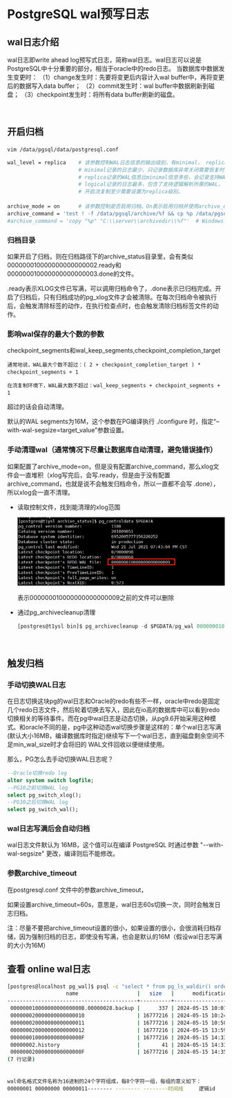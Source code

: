 # PostgreSQL wal预写日志

## wal日志介绍

wal日志即write ahead log预写式日志，简称wal日志。wal日志可以说是PostgreSQL中十分重要的部分，相当于oracle中的redo日志。
当数据库中数据发生变更时：
（1）change发生时：先要将变更后内容计入wal buffer中，再将变更后的数据写入data buffer；
（2）commit发生时：wal buffer中数据刷新到磁盘；
（3）checkpoint发生时：将所有data buffer刷新的磁盘。

‍

## 开启归档

​`vim /data/pgsql/data/postgresql.conf`​

```bash
wal_level = replica    # 该参数控制WAL日志信息的输出级别，有minimal， replica， logical三种模式，修改该参数需要重启。
                       # minimal记录的日志最少，只记录数据库异常关闭需要恢复时的WAL信息。
                       # replica记录的WAL信息比minimal信息多些，会记录支持WAL归档、复制和备库中启用只读查询等操作所需的WAL信息。
                       # logical记录的日志最多，包含了支持逻辑解析所需的WAL，
                       # 开启流复制至少需要设置为replica级别。

archive_mode = on      # 该参数控制是否启用归档。On表示启用归档并使用archive_command参数的配置命令将WAL日志归档，修改该参数需要重启数据库。
archive_command = 'test ! -f /data/pgsql/archive/%f && cp %p /data/pgsql/archive/%f'  # Unix 归档日志保存路径
#archive_command = 'copy "%p" "C:\\server\\archivedir\\%f"'  # Windows
```

### **归档目录**

如果开启了归档，则在归档路径下的archive_status目录里，会有类似000000010000000000000002.ready和000000010000000000000003.done的文件。

.ready表示XLOG文件已写满，可以调用归档命令了，.done表示已归档完成。开启了归档后，只有归档成功的pg_xlog文件才会被清除。在每次归档命令被执行后，会触发清除标签的动作，在执行检查点时，也会触发清除归档标签文件的动作。

### **影响wal保存的最大个数的参数**

checkpoint_segments和wal_keep_segments,checkpoint_completion_target

​`通常地说，WAL最大个数不超过：( 2 + checkpoint_completion_target ) * checkpoint_segments + 1`​

​`在流复制环境下，WAL最大数不超过：wal_keep_segments + checkpoint_segments + 1`​

超过的话会自动清理。

默认的WAL segments为16M，这个参数在PG编译执行 ./configure 时，指定“–with-wal-segsize=target_value”参数设置。

### **手动清理wal（通常情况下尽量让数据库自动清理，避免错误操作）**

如果配置了archive_mode=on，但是没有配置archive_command，那么xlog文件会一直堆积（xlog写完后，会写.ready，但是由于没有配置archive_command，也就是说不会触发归档命令，所以一直都不会写  .done），所以xlog会一直不清理。

* 读取控制文件，找到能清理的xlog范围

  ​![modb_20210804_d7bc1b22-f4ba-11eb-943c-38f9d3cd240d](assets/modb_20210804_d7bc1b22-f4ba-11eb-943c-38f9d3cd240d-20240515161711-ag9yf1u.png)​

  表示000000010000000000000009之前的文件可以删除
* 通过pg_archivecleanup清理

  ```sql
  [postgres@t1ysl bin]$ pg_archivecleanup -d $PGDATA/pg_wal 000000010000000000000009
  ```

‍

## 触发归档

### 手动切换WAL日志

在日志切换这块pg的wal日志和Oracle的redo有些不一样，oracle中redo是固定几个redo日志文件，然后轮着切换去写入，因此在io高的数据库中可以看到redo切换相关的等待事件。而在pg中wal日志是动态切换，从pg9.6开始采用这种模式。和oracle不同的是，pg中这种动态wal切换步骤是这样的：单个wal日志写满(默认大小16MB，编译数据库时指定)继续写下一个wal日志，直到磁盘剩余空间不足min_wal_size时才会将旧的  WAL文件回收以便继续使用。

那么，PG怎么去手动切换WAL日志呢？

```sql
--Oracle切换redo log
alter system switch logfile;
--PG10之前切换WAL log
select pg_switch_xlog();
--PG10之后切换WAL log
select pg_switch_wal();
```

### wal日志写满后会自动归档

wal日志文件默认为 16MB，这个值可以在编译 PostgreSQL 时通过参数 "--with-wal-segsize" 更改，编译则后不能修改。

### 参数archive_timeout

在postgresql.conf 文件中的参数archive_timeout，

如果设置archive_timeout=60s，意思是，wal日志60s切换一次，同时会触发日志归档。

注：尽量不要把archive_timeout设置的很小，如果设置的很小，会很消耗归档存储，因为强制归档的日志，即使没有写满，也会是默认的16M（假设wal日志写满的大小为16M）

## 查看 online wal日志

```bash
[postgres@localhost pg_wal]$ psql -c "select * from pg_ls_waldir() order by modification asc;"
                   name                   |   size   |      modification  
------------------------------------------+----------+------------------------
 00000001000000000000000B.00000028.backup |      337 | 2024-05-15 10:01:21+08
 000000020000000000000010                 | 16777216 | 2024-05-15 10:24:53+08
 000000020000000000000011                 | 16777216 | 2024-05-15 10:58:18+08
 000000020000000000000012                 | 16777216 | 2024-05-15 13:59:20+08
 00000001000000000000000F                 | 16777216 | 2024-05-15 14:33:34+08
 00000002.history                         |       41 | 2024-05-15 14:33:34+08
 00000002000000000000000F                 | 16777216 | 2024-05-15 14:35:02+08
(7 行记录)


wal命名格式文件名称为16进制的24个字符组成，每8个字符一组，每组的意义如下：
00000001 00000000 00000011-------- -------- --------时间线     逻辑id    物理id
```

‍

